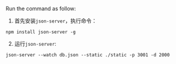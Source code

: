 Run the command as follow:
1. 首先安装`json-server`，执行命令：
```
npm install json-server -g
```
2. 运行`json-server`:
```
json-server --watch db.json --static ./static -p 3001 -d 2000
```